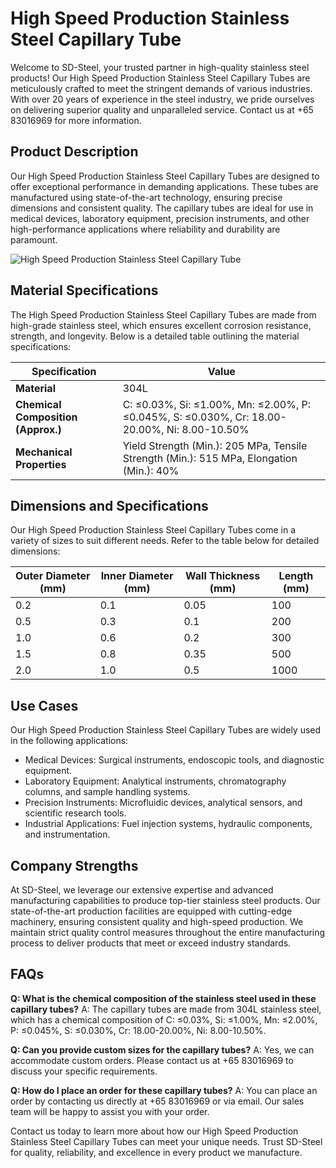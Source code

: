 # High Speed Production Stainless Steel Capillary Tube

Welcome to SD-Steel, your trusted partner in high-quality stainless steel products! Our High Speed Production Stainless Steel Capillary Tubes are meticulously crafted to meet the stringent demands of various industries. With over 20 years of experience in the steel industry, we pride ourselves on delivering superior quality and unparalleled service. Contact us at +65 83016969 for more information.

## Product Description

Our High Speed Production Stainless Steel Capillary Tubes are designed to offer exceptional performance in demanding applications. These tubes are manufactured using state-of-the-art technology, ensuring precise dimensions and consistent quality. The capillary tubes are ideal for use in medical devices, laboratory equipment, precision instruments, and other high-performance applications where reliability and durability are paramount.

![High Speed Production Stainless Steel Capillary Tube](https://github.com/user-attachments/assets/2567258e-e124-4816-932d-1809bd27ef0b)

## Material Specifications

The High Speed Production Stainless Steel Capillary Tubes are made from high-grade stainless steel, which ensures excellent corrosion resistance, strength, and longevity. Below is a detailed table outlining the material specifications:

| **Specification** | **Value** |
|-------------------|-----------|
| **Material**      | 304L      |
| **Chemical Composition (Approx.)** | C: ≤0.03%, Si: ≤1.00%, Mn: ≤2.00%, P: ≤0.045%, S: ≤0.030%, Cr: 18.00-20.00%, Ni: 8.00-10.50% |
| **Mechanical Properties** | Yield Strength (Min.): 205 MPa, Tensile Strength (Min.): 515 MPa, Elongation (Min.): 40% |

## Dimensions and Specifications

Our High Speed Production Stainless Steel Capillary Tubes come in a variety of sizes to suit different needs. Refer to the table below for detailed dimensions:

| **Outer Diameter (mm)** | **Inner Diameter (mm)** | **Wall Thickness (mm)** | **Length (mm)** |
|-------------------------|-------------------------|-------------------------|-----------------|
| 0.2                     | 0.1                     | 0.05                    | 100             |
| 0.5                     | 0.3                     | 0.1                     | 200             |
| 1.0                     | 0.6                     | 0.2                     | 300             |
| 1.5                     | 0.8                     | 0.35                    | 500             |
| 2.0                     | 1.0                     | 0.5                     | 1000            |

## Use Cases

Our High Speed Production Stainless Steel Capillary Tubes are widely used in the following applications:

- Medical Devices: Surgical instruments, endoscopic tools, and diagnostic equipment.
- Laboratory Equipment: Analytical instruments, chromatography columns, and sample handling systems.
- Precision Instruments: Microfluidic devices, analytical sensors, and scientific research tools.
- Industrial Applications: Fuel injection systems, hydraulic components, and instrumentation.

## Company Strengths

At SD-Steel, we leverage our extensive expertise and advanced manufacturing capabilities to produce top-tier stainless steel products. Our state-of-the-art production facilities are equipped with cutting-edge machinery, ensuring consistent quality and high-speed production. We maintain strict quality control measures throughout the entire manufacturing process to deliver products that meet or exceed industry standards.

## FAQs

**Q: What is the chemical composition of the stainless steel used in these capillary tubes?**
A: The capillary tubes are made from 304L stainless steel, which has a chemical composition of C: ≤0.03%, Si: ≤1.00%, Mn: ≤2.00%, P: ≤0.045%, S: ≤0.030%, Cr: 18.00-20.00%, Ni: 8.00-10.50%.

**Q: Can you provide custom sizes for the capillary tubes?**
A: Yes, we can accommodate custom orders. Please contact us at +65 83016969 to discuss your specific requirements.

**Q: How do I place an order for these capillary tubes?**
A: You can place an order by contacting us directly at +65 83016969 or via email. Our sales team will be happy to assist you with your order.

Contact us today to learn more about how our High Speed Production Stainless Steel Capillary Tubes can meet your unique needs. Trust SD-Steel for quality, reliability, and excellence in every product we manufacture.